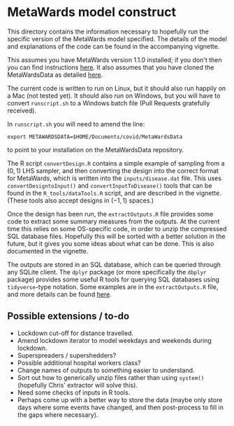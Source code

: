 # MetaWards model construct

This directory contains the information necessary to hopefully run the
specific version of the MetaWards model specified. The details of the model
and explanations of the code can be found in the accompanying vignette.

This assumes you have MetaWards version 1.1.0 installed; if you don't then
you can find instructions [here](https://metawards.org/install.html). It also
assumes that you have cloned the MetaWardsData as detailed 
[here](https://metawards.org/model_data.html).

The current code is written to run on Linux, but it should also run happily 
on a Mac (not tested yet). It should also run on Windows, but you will have to convert
`runscript.sh` to a Windows batch file (Pull Requests gratefully received).

In `runscript.sh` you will need to amend the line:

```
export METAWARDSDATA=$HOME/Documents/covid/MetaWardsData
```

to point to your installation on the MetaWardsData repository.

The R script `convertDesign.R` contains a simple example of sampling
from a $(0, 1)$ LHS sampler, and then converting the design into
the correct format for MetaWards, which is written into the `inputs/disease.dat`
file. This uses `convertDesigntoInput()` and `convertInputToDisease()` tools
that can be found in the `R_tools/dataTools.R` script, and are described in the
vignette. (These tools also accept designs in $(-1, 1)$ spaces.)

Once the design has been run, the `extractOutputs.R` file provides some code
to extract some summary measures from the outputs. At the current time this relies
on some OS-specific code, in order to unzip the compressed SQL database files. Hopefully
this will be sorted with a better solution in the future, but it gives you some
ideas about what can be done. This is also documented in the vignette.

The outputs are stored in an SQL database, which can be queried through any SQLite
client. The `dplyr` package (or more specifically the `dbplyr` package) provides
some useful R tools for querying SQL databases using `tidyverse`-type notation. Some
examples are in the `extractOutputs.R` file, and more details can be found
[here](https://cran.r-project.org/web/packages/dbplyr/vignettes/dbplyr.html).

## Possible extensions / to-do

* Lockdown cut-off for distance travelled.
* Amend lockdown iterator to model weekdays and weekends during lockdown.
* Superspreaders / supershedders?
* Possible additional hospital workers class?
* Change names of outputs to something easier to understand.
* Sort out how to generically unzip files rather than using `system()` (hopefully Chris' extractor will solve this).
* Need some checks of inputs in R tools.
* Perhaps come up with a better way to store the data (maybe only store days where some events have changed,
  and then post-process to fill in the gaps where necessary).

